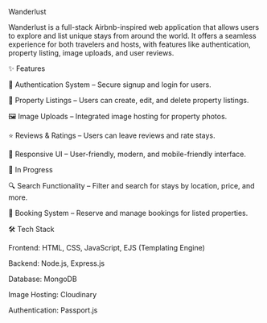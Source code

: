 Wanderlust

Wanderlust is a full-stack Airbnb-inspired web application that allows users to explore and list unique stays from around the world. It offers a seamless experience for both travelers and hosts, with features like authentication, property listing, image uploads, and user reviews.

✨ Features

🔐 Authentication System – Secure signup and login for users.

🏡 Property Listings – Users can create, edit, and delete property listings.

🖼️ Image Uploads – Integrated image hosting for property photos.

⭐ Reviews & Ratings – Users can leave reviews and rate stays.

🎨 Responsive UI – User-friendly, modern, and mobile-friendly interface.

🚧 In Progress

🔍 Search Functionality – Filter and search for stays by location, price, and more.

📅 Booking System – Reserve and manage bookings for listed properties.

🛠️ Tech Stack

Frontend: HTML, CSS, JavaScript, EJS (Templating Engine)

Backend: Node.js, Express.js

Database: MongoDB

Image Hosting: Cloudinary

Authentication: Passport.js

